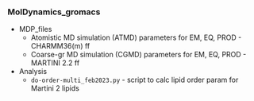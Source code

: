 ### MolDynamics_gromacs
- MDP_files
  - Atomistic MD simulation (ATMD) parameters for EM, EQ, PROD - CHARMM36(m) ff
  - Coarse-gr MD simulation (CGMD) parameters for EM, EQ, PROD - MARTINI 2.2 ff
- Analysis
  - `do-order-multi_feb2023.py` - script to calc lipid order param for Martini 2 lipids
